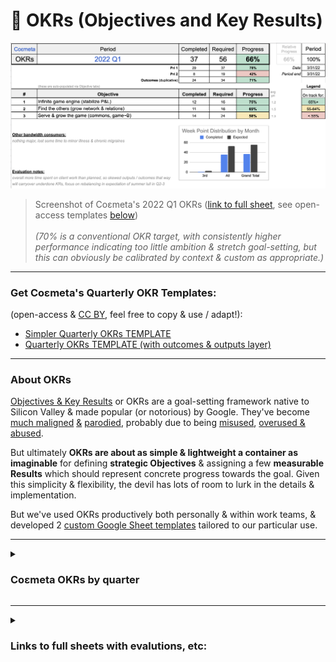 # 🧮  OKRs (Objectives and Key Results)

![](https://github.com/coemeta/open-source-strategy/blob/ae90923bffe3bd46d2a57fc94e0acfe44554c6d4/media/coemeta_2022_Q1_okrs.png)
> Screenshot of Coεmeta's 2022 Q1 OKRs ([link to full sheet](https://docs.google.com/spreadsheets/d/10dart3L-j4CNjs1_kAMsvfps5kuOwhH9UkbtaUEhzEg/), see open-access templates [below](#get-co%CE%B5metas-quarterly-okr-templates)) \
> \
> *(70% is a conventional OKR target, with consistently higher performance indicating too little ambition & stretch goal-setting, but this can obviously be calibrated by context & custom as appropriate.)*

---

### Get Coεmeta's Quarterly OKR Templates: 
(open-access & [CC BY](https://creativecommons.org/licenses/by/4.0/), feel free to copy & use / adapt!): 
  - [Simpler Quarterly OKRs TEMPLATE](https://docs.google.com/spreadsheets/d/1nfITlMj17z3bu1XFgxspaA3oUKxiu1Mq7TSpTumVD70/edit?usp=sharing)
  - [Quarterly OKRs TEMPLATE (with outcomes & outputs layer)](https://docs.google.com/spreadsheets/d/1HkMnE3RZDjxyFFivCXCZrJTcjYcEOmm36pU8t2osg7U/edit#gid=1209126054)

---

### About OKRs

[Objectives & Key Results](https://en.wikipedia.org/wiki/OKR) or OKRs are a goal-setting framework native to Silicon Valley & made popular (or notorious) by Google. They've become [much maligned](https://twitter.com/seanjtaylor/status/1337086699118063616) [&](https://twitter.com/mdavidallen/status/1181964335700221953) [parodied](https://twitter.com/BedfordMusings/status/1534979751219277824), probably due to being [misused](https://twitter.com/johncutlefish/status/1522235499749908482), [overused & abused](https://twitter.com/johncutlefish/status/1499772366087340037).

But ultimately **OKRs are about as simple & lightweight a container as imaginable** for defining **strategic __Objectives__** & assigning a few **measurable __Results__** which should represent concrete progress towards the goal. Given this simplicity & flexibility, the devil has lots of room to lurk in the details & implementation. 

But we've used OKRs productively both personally & within work teams, & developed 2 [custom Google Sheet templates](#get-co%CE%B5metas-quarterly-okr-templates) tailored to our particular use. 

---

<details>
<summary>
  
### Coεmeta OKRs by quarter
</summary>

> *We find 3x3 OKRs (3 Objectives with 3 Key Results each) to be optimally elegant & robust — for aesthetic, numerological & practical reasons.*
---

| `2022 Q1` | **Key Result 1** | **Key Result 2** | **Key Result 3** |
| --- | --- | --- | --- |
| **Objective 1**: Infinite game engine (stabilize P&L) | Hit revenue break-even point by end Q1 | Test & assess 3 revenue strategies / tactics: (Web 3, Patronage, Solopreneur-focus OR Packaged services + outreach) | Set money mgmt plan |
| **Objective 2**: Find the others (grow network & relations) | Add 50 frens to CRM | Build 3 org / group alliances | 2 collabs + 6 exchanges |
| **Objective 3**: Serve & grow the game (commons, game~B) | 5 Client outcomes / impacts / testimonials | Ship 8 poasts & 3 tools | Reach 800 ppl across platforms |

- [2022 Q1 — full sheet with evaluation](https://docs.google.com/spreadsheets/d/10dart3L-j4CNjs1_kAMsvfps5kuOwhH9UkbtaUEhzEg/)

---

| `2022 Q2` | **Key Result 1** | **Key Result 2** | **Key Result 3** |
| --- | --- | --- | --- |
| **Objective 1**: Infinite game engine (stabilize P&L) | Maintain net profit thru Q2 | Test & assess 3 revenue strategies / tactics:  (Patronage, Packaged services + outreach, Web 3 OR Solopreneur resources) | Set money mgmt plan |
| **Objective 2**: Find the others (grow network & relations) | Call & steward 2 crews | 2 collabs + 6 exchanges | Explore partnerships, apprenticeship etc to scale client work |
| **Objective 3**: Serve & grow the game (commons, game~B) | 5 Client outcomes / impacts / testimonials | Ship 4 poasts & 3 tools | Reach 800 ppl across platforms |

- [2022 Q2 — full sheet with evaluation](https://docs.google.com/spreadsheets/d/1sdBfK9FYPXAVAoHKcvjufuq5_6Hso2KmdGZGU8ChG8g/)

---

| `2022 Q3` | **Key Result 1** | **Key Result 2** | **Key Result 3** |
| --- | --- | --- | --- | 
| **Objective 1**: Infinite game engine (maintain P&L) | Maintain net profit thru Q3 | Stabilize earn at 4x burn (costs), & rate >= 100 | Set money mgmt plan |
| **Objective 2**: Find the others (grow network & relations) | Steward & sustain crew | 2 collabs + 6 exchanges | Ramp up partnerships / apprenticeship to scale client work. target: 10% of freelance time supplemented |
| **Objective 3**: Serve & grow the game (commons, game~B) | 5 Client outcomes / impacts / testimonials | Ship 4 poasts & 3 tools | Reach 800 ppl across platforms |

- [2022 Q3 — full sheet with evaluation](https://docs.google.com/spreadsheets/d/17A9nv2-wEIH5hiiCrrNYSSmv6eFlKlLDqBKcdoIErQg/)

---

_... (skipped 2 quarters due to circumstances, see corresponding [Public Work Log](https://github.com/coemeta/public-work-log) entries: [1](https://github.com/coemeta/public-work-log/blob/main/2022.3.wsu.md), [2](https://github.com/coemeta/public-work-log/blob/main/2023.0.veu.md))_

---

| `2023 Q2` | **Key Result 1** | **Key Result 2** | **Key Result 3** |
| --- | --- | --- | --- | 
| **Objective 1**: Infinite game engine (revenue strategy) | Sustain & share / reinvest past harvest | Sow seeds for alt income strategies | Set money mgmt plan |
| **Objective 2**: Find the others (grow network & relations) | 3 hrs / week engaging w allied communities / platforms | convos with 9 folks re: indie mutual aid platform | Steward & sustain (& expand?) crew |
| **Objective 3**: Serve & grow the game (commons, game~B) | Spec & prototype indie mutual aid platform mvp | 9 pod / vod convos | Ship 3 poasts & 3 tools |


- [2023 Q2 — full sheet with evaluation](https://docs.google.com/spreadsheets/d/1PPdLsgDyGBRdkhxWy6r5Ff-_T1eNARAQhSGSjnxrhT0/)

---

| `2023 Q3` | **Key Result 1** | **Key Result 2** | **Key Result 3** |
| --- | --- | --- | --- | 
| **Objective 1**: Infinite game engine (revenue strategy) | Sustain & share / reinvest past harvest | Sow seeds for alt income strategies | Generate 3 paying projects from other pillar activities |
| **Objective 2**: Find the others (grow network & relations) | 3 hrs / week engaging w allied communities / platforms | convos with 9 folks re: indie mutual aid platform | Steward & sustain (& expand?) crew |
| **Objective 3**: Serve & grow the game (commons, game~B) | Spec & prototype indie mutual aid platform mvp | 9 pod / vod convos | Ship 3 poasts & 3 tools |


- [2023 Q3 — full sheet with evaluation](https://docs.google.com/spreadsheets/d/1n6hJT6jrhOidNj5GxofWSOBzpaqAFaLzKNSsZLEX0Dw/)
</details>
  
---

<details>
<summary>

### Links to full sheets with evalutions, etc: 
</summary>

  - [2022 Q1](https://docs.google.com/spreadsheets/d/10dart3L-j4CNjs1_kAMsvfps5kuOwhH9UkbtaUEhzEg/)
  - [2022 Q2](https://docs.google.com/spreadsheets/d/1sdBfK9FYPXAVAoHKcvjufuq5_6Hso2KmdGZGU8ChG8g/)
  - [2022 Q3](https://docs.google.com/spreadsheets/d/17A9nv2-wEIH5hiiCrrNYSSmv6eFlKlLDqBKcdoIErQg/)
  - ... _(skipped 2 quarters due to circumstances, see corresponding [Public Work Log](https://github.com/coemeta/public-work-log) entries: [1](https://github.com/coemeta/public-work-log/blob/main/2022.3.wsu.md), [2](https://github.com/coemeta/public-work-log/blob/main/2023.0.veu.md))_
  - [2023 Q2](https://docs.google.com/spreadsheets/d/1PPdLsgDyGBRdkhxWy6r5Ff-_T1eNARAQhSGSjnxrhT0/)
  - [2023 Q3](https://docs.google.com/spreadsheets/d/1n6hJT6jrhOidNj5GxofWSOBzpaqAFaLzKNSsZLEX0Dw/)

</details>
